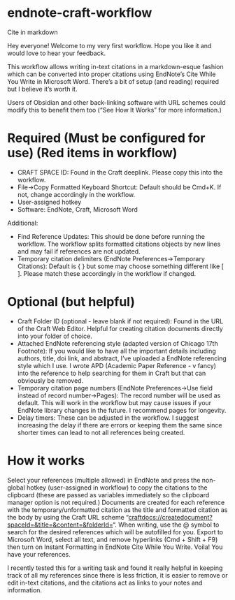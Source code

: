 # endnote-craft-workflow
Cite in markdown

Hey everyone! Welcome to my very first workflow. Hope you like it and would love to hear your feedback.

This workflow allows writing in-text citations in a markdown-esque fashion which can be converted into proper citations using EndNote’s Cite While You Write in Microsoft Word. There’s a bit of setup (and reading) required but I believe it’s worth it.

Users of Obsidian and other back-linking software with URL schemes could modify this to benefit them too (“See How It Works” for more information.)

# Required (Must be configured for use) (Red items in workflow)

- CRAFT SPACE ID: Found in the Craft deeplink. Please copy this into the workflow.
- File->Copy Formatted Keyboard Shortcut: Default should be Cmd+K. If not, change accordingly in the workflow.
- User-assigned hotkey
- Software: EndNote, Craft, Microsoft Word

Additional:


- Find Reference Updates: This should be done before running the workflow. The workflow splits  formatted citations objects by new lines and may fail if references are not updated.
- Temporary citation delimiters (EndNote Preferences->Temporary Citations): Default is { } but some may choose something different like [ ]. Please match these accordingly in the workflow if changed.

# Optional (but helpful)

- Craft Folder ID (optional - leave blank if not required): Found in the URL of the Craft Web Editor. Helpful for creating citation documents directly into your folder of choice.
- Attached EndNote referencing style (adapted version of Chicago 17th Footnote): If you would like to have all the important details including authors, title, doi link, and abstract, I’ve uploaded a EndNote referencing style which I use. I wrote APD (Academic Paper Reference - v fancy) into the reference to help searching for them in Craft but that can obviously be removed.
- Temporary citation page numbers (EndNote Preferences->Use field instead of record number->Pages): The record number will be used as default. This will work in the workflow but may cause issues if your EndNote library changes in the future. I recommend pages for longevity.
- Delay timers: These can be adjusted in the workflow. I suggest increasing the delay if there are errors or keeping them the same since shorter times can lead to not all references being created. 

# How it works


Select your references (multiple allowed) in EndNote and press the non-global hotkey (user-assigned in workflow) to copy the citations to the clipboard (these are passed as variables immediately so the clipboard manager option is not required.) Documents are created for each reference with the temporary/unformatted citation as the title and formatted citation as the body by using the Craft URL scheme “[craftdocs://createdocument?spaceId=&title=&content=&folderId=](craftdocs://createdocument?spaceId=&title=&content=&folderId=)“. When writing, use the @ symbol to search for the desired references which will be autofilled for you. Export to Microsoft Word, select all text, and remove hyperlinks (Cmd + Shift + F9) then turn on Instant Formatting in EndNote Cite While You Write. Voila! You have your references.

I recently tested this for a writing task and found it really helpful in keeping track of all my references since there is less friction, it is easier to remove or edit in-text citations, and the citations act as links to your notes and information.
